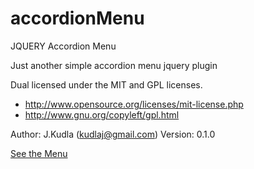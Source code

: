 accordionMenu
=============

JQUERY Accordion Menu

Just another simple accordion menu jquery plugin

 Dual licensed under the MIT and GPL licenses.
 - http://www.opensource.org/licenses/mit-license.php
  - http://www.gnu.org/copyleft/gpl.html

 Author: J.Kudla  (kudlaj@gmail.com)
 Version: 0.1.0

<a href="http://kudlaj.github.io/accordionMenu/">See the Menu</a>